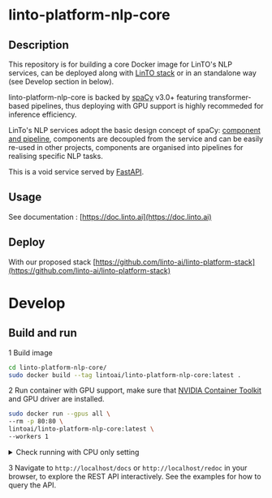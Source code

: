 # linto-platform-nlp-core

## Description
This repository is for building a core Docker image for LinTO's NLP services, can be deployed along with [LinTO stack](https://github.com/linto-ai/linto-platform-stack) or in an standalone way (see Develop section in below).

linto-platform-nlp-core is backed by [spaCy](https://spacy.io/) v3.0+ featuring transformer-based pipelines, thus deploying with GPU support is highly recommeded for inference efficiency.

LinTo's NLP services adopt the basic design concept of spaCy: [component and pipeline](https://spacy.io/usage/processing-pipelines), components are decoupled from the service and can be easily re-used in other projects, components are organised into pipelines for realising specific NLP tasks. 

This is a void service served by [FastAPI](https://fastapi.tiangolo.com/).

## Usage

See documentation : [https://doc.linto.ai](https://doc.linto.ai)

## Deploy

With our proposed stack [https://github.com/linto-ai/linto-platform-stack](https://github.com/linto-ai/linto-platform-stack)

# Develop

## Build and run
1 Build image
```bash
cd linto-platform-nlp-core/
sudo docker build --tag lintoai/linto-platform-nlp-core:latest .
```

2 Run container with GPU support, make sure that [NVIDIA Container Toolkit](https://docs.nvidia.com/datacenter/cloud-native/container-toolkit/install-guide.html#installing-on-ubuntu-and-debian) and GPU driver are installed.
```bash
sudo docker run --gpus all \
--rm -p 80:80 \
lintoai/linto-platform-nlp-core:latest \
--workers 1
```
<details>
  <summary>Check running with CPU only setting</summary>
  
  - remove `--gpus all` from the above command.
</details>

3 Navigate to `http://localhost/docs` or `http://localhost/redoc` in your browser, to explore the REST API interactively. See the examples for how to query the API.
